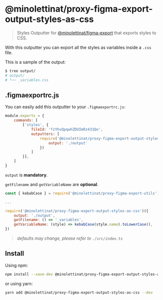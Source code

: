 # @minolettinat/proxy-figma-export-output-styles-as-css

> Styles Outputter for [@minolettinat/figma-export](https://github.com/marcomontalbano/figma-export) that exports styles to CSS.

With this outputter you can export all the styles as variables inside a `.css` file.

This is a sample of the output:

```sh
$ tree output/
# output/
# └── _variables.css
```


## .figmaexportrc.js

You can easily add this outputter to your `.figmaexportrc.js`:

```js
module.exports = {
    commands: [
        ['styles', {
            fileId: 'fzYhvQpqwhZDUImRz431Qo',
            outputters: [
                require('@minolettinat/proxy-figma-export-output-styles-as-css')({
                    output: './output'
                })
            ]
        }],
    ]
}
```

`output` is **mandatory**.

`getFilename` and `getVariableName` are **optional**.

```js
const { kebabCase } = require('@minolettinat/proxy-figma-export-utils');

...

require('@minolettinat/proxy-figma-export-output-styles-as-css')({
    output: './output',
    getFilename: () => '_variables',
    getVariableName: (style) => kebabCase(style.name).toLowerCase(),
})
```

> *defaults may change, please refer to `./src/index.ts`*

## Install

Using npm:

```sh
npm install --save-dev @minolettinat/proxy-figma-export-output-styles-as-css
```

or using yarn:

```sh
yarn add @minolettinat/proxy-figma-export-output-styles-as-css --dev
```
